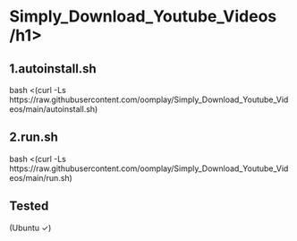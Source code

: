 <h1>Simply_Download_Youtube_Videos
/h1>
<h2>1.autoinstall.sh</h2>
<p>bash <(curl -Ls https://raw.githubusercontent.com/oomplay/Simply_Download_Youtube_Videos/main/autoinstall.sh)</p> 
<h2>2.run.sh</h2>
<p>bash <(curl -Ls https://raw.githubusercontent.com/oomplay/Simply_Download_Youtube_Videos/main/run.sh)</p> 
<h2>Tested</h2>
<p>
(Ubuntu ✓)

</p>
